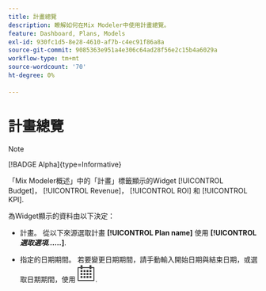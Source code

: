 ```yaml
---
title: 計畫總覽
description: 瞭解如何在Mix Modeler中使用計畫總覽。
feature: Dashboard, Plans, Models
exl-id: 930fc1d5-8e28-4610-af7b-c4ec91f86a8a
source-git-commit: 9085363e951a4e306c64ad28f56e2c15b4a6029a
workflow-type: tm+mt
source-wordcount: '70'
ht-degree: 0%

---
```


# 計畫總覽

>[!NOTE]
>
>[!BADGE Alpha]{type=Informative}


「Mix Modeler概述」中的「計畫」標籤顯示的Widget [!UICONTROL Budget]， [!UICONTROL Revenue]， [!UICONTROL ROI] 和 [!UICONTROL KPI].

為Widget顯示的資料由以下決定：

* 計畫。 從以下來源選取計畫 **[!UICONTROL Plan name]** 使用 **[!UICONTROL _選取選項……_]**.

* 指定的日期期間。 若要變更日期期間，請手動輸入開始日期與結束日期，或選取日期期間，使用 ![行事曆](/help/assets//icons/Calendar.svg).


